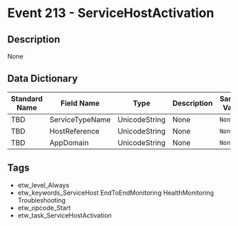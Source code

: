 # Event 213 - ServiceHostActivation

## Description
None

## Data Dictionary
|Standard Name|Field Name|Type|Description|Sample Value|
|---|---|---|---|---|
|TBD|ServiceTypeName|UnicodeString|None|`None`|
|TBD|HostReference|UnicodeString|None|`None`|
|TBD|AppDomain|UnicodeString|None|`None`|

## Tags
* etw_level_Always
* etw_keywords_ServiceHost EndToEndMonitoring HealthMonitoring Troubleshooting
* etw_opcode_Start
* etw_task_ServiceHostActivation